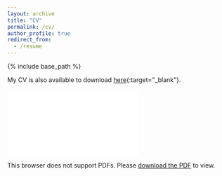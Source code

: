 ```yaml
---
layout: archive
title: "CV"
permalink: /cv/
author_profile: true
redirect_from:
  - /resume
---
```


{% include base_path %}

My CV is also available to download [here](../assets/WenqainChen_CV_20240323.pdf){:target="_blank"}.

<object data="../assets/WenqainChen_CV_20240323.pdf" type="application/pdf" width="700px" height="700px">
    <embed src="../assets/WenqainChen_CV_20240323.pdf">
        <p>This browser does not support PDFs. Please <a href="../assets/WenqainChen_CV_20240323.pdf">download the PDF</a> to view.</p>
    </embed>
</object>
